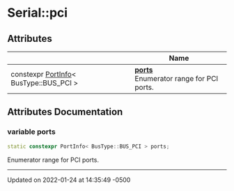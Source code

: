 # Serial::pci


## Attributes

|                | Name           |
| -------------- | -------------- |
| constexpr [PortInfo](struct_serial_1_1_port_info.md)< BusType::BUS_PCI > | **[ports](namespace_serial_1_1pci.md#variable-ports)** <br>Enumerator range for PCI ports.  |



## Attributes Documentation

### variable ports

```cpp
static constexpr PortInfo< BusType::BUS_PCI > ports;
```

Enumerator range for PCI ports. 




-------------------------------

Updated on 2022-01-24 at 14:35:49 -0500
